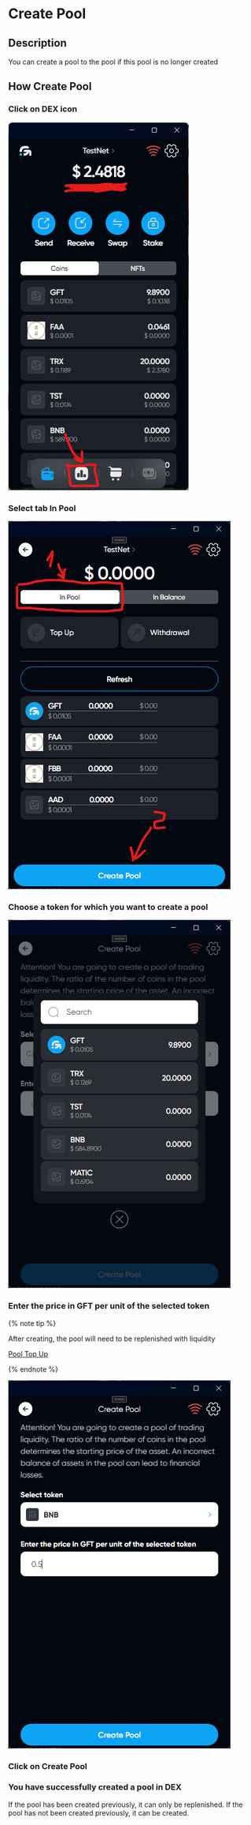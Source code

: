 # Create Pool

## Description

You can create a pool to the pool if this pool is no longer created

## How Create Pool

### Click on DEX icon

![alt text](image.png)

### Select tab In Pool

![alt text](image-18.png)

### Choose a token for which you want to create a pool

![alt text](image-19.png)

### Enter the price in GFT per unit of the selected token

{% note tip %}

After creating, the pool will need to be replenished with liquidity

[Pool Top Up](./pool-top-up.md)

{% endnote %}

![alt text](image-20.png)

### Click on Create Pool

### You have successfully created a pool in DEX

If the pool has been created previously, it can only be replenished. If the pool has not been created previously, it can be created.